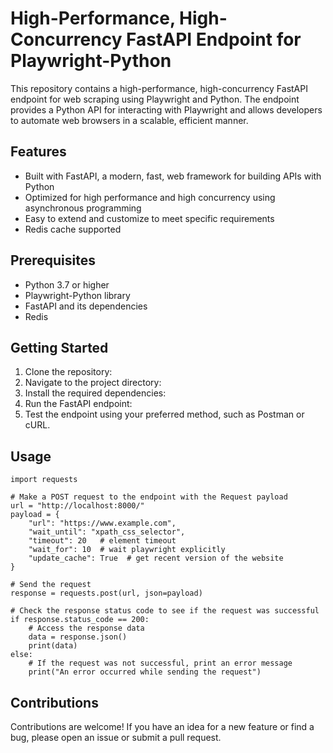 # High-Performance, High-Concurrency FastAPI Endpoint for Playwright-Python

This repository contains a high-performance, high-concurrency FastAPI endpoint for web scraping using Playwright and Python. The endpoint provides a Python API for interacting with Playwright and allows developers to automate web browsers in a scalable, efficient manner.

## Features
- Built with FastAPI, a modern, fast, web framework for building APIs with Python
- Optimized for high performance and high concurrency using asynchronous programming
- Easy to extend and customize to meet specific requirements
- Redis cache supported

## Prerequisites
- Python 3.7 or higher
- Playwright-Python library
- FastAPI and its dependencies
- Redis

## Getting Started
1. Clone the repository:
2. Navigate to the project directory:
3. Install the required dependencies:
4. Run the FastAPI endpoint:
5. Test the endpoint using your preferred method, such as Postman or cURL.

## Usage 
```
import requests

# Make a POST request to the endpoint with the Request payload
url = "http://localhost:8000/"
payload = {
    "url": "https://www.example.com",
    "wait_until": "xpath_css_selector",
    "timeout": 20   # element timeout
    "wait_for": 10  # wait playwright explicitly
    "update_cache": True  # get recent version of the website 
}

# Send the request
response = requests.post(url, json=payload)

# Check the response status code to see if the request was successful
if response.status_code == 200:
    # Access the response data
    data = response.json()
    print(data)
else:
    # If the request was not successful, print an error message
    print("An error occurred while sending the request")

```

## Contributions
Contributions are welcome! If you have an idea for a new feature or find a bug, please open an issue or submit a pull request.



